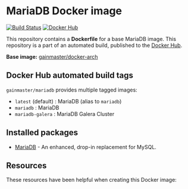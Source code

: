 # MariaDB Docker image

[![Build Status](http://ci.hesjevik.im/buildStatus/icon?job=docker-mariadb)](http://ci.hesjevik.im/job/docker-mariadb/) [![Docker Hub](https://img.shields.io/badge/docker-ready-blue.svg?style=plastic)](https://registry.hub.docker.com/u/gainmaster/mariadb/)

This repository contains a **Dockerfile** for a base MariaDB image. This repository is a part of an automated build, published to the [Docker Hub][docker_hub_repository].

**Base image:** [gainmaster/docker-arch][docker_hub_base_image]

[docker_hub_repository]: https://registry.hub.docker.com/u/gainmaster/mariadb/
[docker_hub_base_image]: https://registry.hub.docker.com/u/gainmaster/archlinux/

## Docker Hub automated build tags

`gainmaster/mariadb` provides multiple tagged images:

* `latest` (default) : MariaDB (alias to `mariadb`)
* `mariadb` : MariaDB
* `mariadb-galera` : MariaDB Galera Cluster

## Installed packages

* [MariaDB][mariadb] - An enhanced, drop-in replacement for MySQL.

[mariadb]: https://mariadb.org/

## Resources

These resources have been helpful when creating this Docker image:
